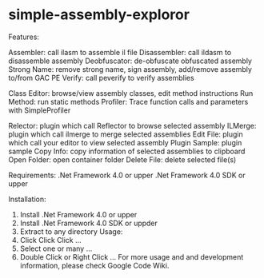 # simple-assembly-exploror
Features:
	
Assembler: call ilasm to assemble il file
Disassembler: call ildasm to disassemble assembly
Deobfuscator: de-obfuscate obfuscated assembly
Strong Name: remove strong name, sign assembly, add/remove assembly to/from GAC
PE Verify: call peverify to verify assemblies

Class Editor: browse/view assembly classes, edit method instructions
Run Method: run static methods
Profiler: Trace function calls and parameters with SimpleProfiler

Relector: plugin which call Reflector to browse selected assembly
ILMerge: plugin which call ilmerge to merge selected assemblies
Edit File: plugin which call your editor to view selected assembly
Plugin Sample: plugin sample
Copy Info: copy information of selected assemblies to clipboard
Open Folder: open container folder
Delete File: delete selected file(s)

Requirements:
.Net Framework 4.0 or upper
.Net Framework 4.0 SDK or upper

Installation:
1. Install .Net Framework 4.0 or upper
2. Install .Net Framework 4.0 SDK or uppder
3. Extract to any directory
Usage:
1. Click Click Click ...
2. Select one or many ...
3. Double Click or Right Click ...
For more usage and and development information, please check Google Code Wiki.

 
